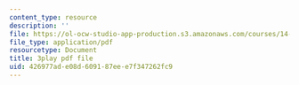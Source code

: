 ```yaml
---
content_type: resource
description: ''
file: https://ol-ocw-studio-app-production.s3.amazonaws.com/courses/14-772-development-economics-macroeconomics-spring-2013/426977ade08d609187eee7f347262fc9_0hA7nbRzOy0.pdf
file_type: application/pdf
resourcetype: Document
title: 3play pdf file
uid: 426977ad-e08d-6091-87ee-e7f347262fc9
---
```


